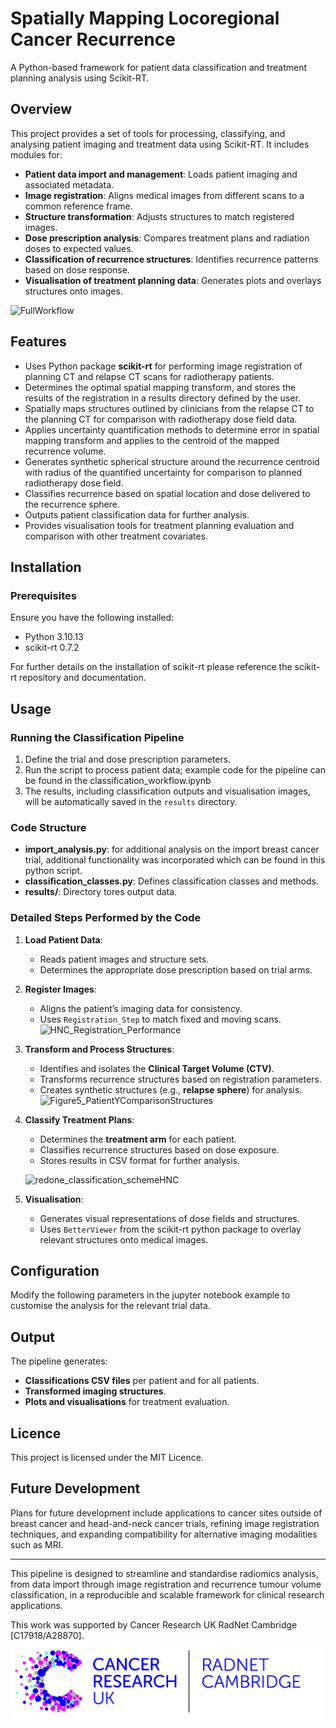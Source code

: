 # Spatially Mapping Locoregional Cancer Recurrence 

A Python-based framework for patient data classification and treatment planning analysis using Scikit-RT.

## Overview
This project provides a set of tools for processing, classifying, and analysing patient imaging and treatment data using Scikit-RT. It includes modules for:
- **Patient data import and management**: Loads patient imaging and associated metadata.
- **Image registration**: Aligns medical images from different scans to a common reference frame.
- **Structure transformation**: Adjusts structures to match registered images.
- **Dose prescription analysis**: Compares treatment plans and radiation doses to expected values.
- **Classification of recurrence structures**: Identifies recurrence patterns based on dose response.
- **Visualisation of treatment planning data**: Generates plots and overlays structures onto images.
  
![FullWorkflow](https://github.com/user-attachments/assets/f072ddcd-9b6e-445f-8b44-d8113377a593)

## Features
- Uses Python package **scikit-rt** for performing image registration of planning CT and relapse CT scans for radiotherapy patients. 
- Determines the optimal spatial mapping transform, and stores the results of the registration in a results directory defined by the user. 
- Spatially maps structures outlined by clinicians from the relapse CT to the planning CT for comparison with radiotherapy dose field data.
- Applies uncertainty quantification methods to determine error in spatial mapping transform and applies to the centroid of the mapped recurrence volume.
- Generates synthetic spherical structure around the recurrence centroid with radius of the quantified uncertainty for comparison to planned radiotherapy dose field. 
- Classifies recurrence based on spatial location and dose delivered to the recurrence sphere. 
- Outputs patient classification data for further analysis. 
- Provides visualisation tools for treatment planning evaluation and comparison with other treatment covariates. 

## Installation
### Prerequisites
Ensure you have the following installed:
- Python 3.10.13
- scikit-rt 0.7.2
 
For further details on the installation of scikit-rt please reference the scikit-rt repository and documentation. 

## Usage
### Running the Classification Pipeline
1. Define the trial and dose prescription parameters.
2. Run the script to process patient data; example code for the pipeline can be found in the classification_workflow.ipynb
3. The results, including classification outputs and visualisation images, will be automatically saved in the `results` directory.

### Code Structure
- **import_analysis.py**: for additional analysis on the import breast cancer trial, additional functionality was incorporated which can be found in this python script. 
- **classification_classes.py**: Defines classification classes and methods.
- **results/**: Directory tores output data.

### Detailed Steps Performed by the Code
1. **Load Patient Data**:
   - Reads patient images and structure sets.
   - Determines the appropriate dose prescription based on trial arms.
     
2. **Register Images**:
   - Aligns the patient’s imaging data for consistency.
   - Uses `Registration_Step` to match fixed and moving scans.
  ![HNC_Registration_Performance](https://github.com/user-attachments/assets/338827d3-6039-4455-8ddc-d0f42027ab8c)

3. **Transform and Process Structures**:
   - Identifies and isolates the **Clinical Target Volume (CTV)**.
   - Transforms recurrence structures based on registration parameters.
   - Creates synthetic structures (e.g., **relapse sphere**) for analysis.
  ![Figure5_PatientYComparisonStructures](https://github.com/user-attachments/assets/c8374513-cee0-44ce-86ae-aa99f972a128)

4. **Classify Treatment Plans**:
   - Determines the **treatment arm** for each patient.
   - Classifies recurrence structures based on dose exposure.
   - Stores results in CSV format for further analysis.
  
    ![redone_classification_schemeHNC](https://github.com/user-attachments/assets/7e766a43-5d4f-4e78-bcbf-23e048e5fb13)

5. **Visualisation**:
   - Generates visual representations of dose fields and structures.
   - Uses `BetterViewer` from the scikit-rt python package to overlay relevant structures onto medical images.

## Configuration
Modify the following parameters in the jupyter notebook example to customise the analysis for the relevant trial data. 

## Output
The pipeline generates:
- **Classifications CSV files** per patient and for all patients.
- **Transformed imaging structures**.
- **Plots and visualisations** for treatment evaluation.

## Licence
This project is licensed under the MIT Licence.


## Future Development

Plans for future development include applications to cancer sites outside of breast cancer and head-and-neck cancer trials, refining image registration techniques, and expanding compatibility for alternative imaging modalities such as MRI.

---
This pipeline is designed to streamline and standardise radiomics analysis, from data import through image registration and recurrence tumour volume classification, in a reproducible and scalable framework for clinical research applications.

This work was supported by Cancer Research UK RadNet Cambridge [C17918/A28870].
![alt text](https://github.com/CeilidhWelsh/radiomics_analysis/blob/main/Radnet%20Cambridge%20%20logo.jpg)
